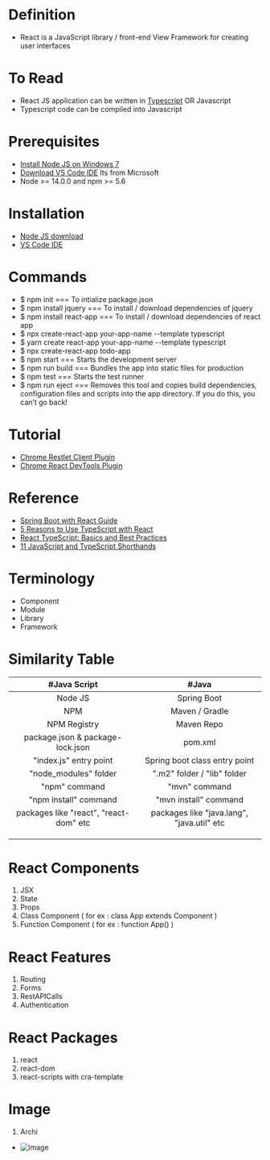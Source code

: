 # Definition
* React is a JavaScript library / front-end View Framework for creating user interfaces

# To Read
* React JS application can be written in [Typescript](https://www.typescriptlang.org/) OR Javascript
* Typescript code can be compiled into Javascript 

# Prerequisites
* [Install Node JS on Windows 7](https://www.centennialsoftwaresolutions.com/post/install-node-js-on-windows-7)
* [Download VS Code IDE](https://code.visualstudio.com/#alt-downloads) Its from Microsoft
* Node >= 14.0.0 and npm >= 5.6

# Installation
* [Node JS download](https://nodejs.org/en/)
* [VS Code IDE](https://code.visualstudio.com/#alt-downloads)

# Commands
* $ npm init === To intialize package.json
* $ npm install jquery === To install / download dependencies of jquery
* $ npm install react-app === To install / download dependencies of react app
* $ npx create-react-app your-app-name --template typescript
* $ yarn create react-app your-app-name --template typescript
* $ npx create-react-app todo-app
* $ npm start === Starts the development server
* $ npm run build === Bundles the app into static files for production
* $ npm test === Starts the test runner
* $ npm run eject === Removes this tool and copies build dependencies, configuration files
    and scripts into the app directory. If you do this, you can’t go back!

# Tutorial
* [Chrome Restlet Client Plugin](https://chrome.google.com/webstore/detail/talend-api-tester-free-ed/aejoelaoggembcahagimdiliamlcdmfm?hl=en)
* [Chrome React DevTools Plugin](https://chrome.google.com/webstore/detail/react-developer-tools/fmkadmapgofadopljbjfkapdkoienihi?hl=en)

# Reference
* [Spring Boot with React Guide](https://github.com/in28minutes/full-stack-with-react-and-spring-boot)
* [5 Reasons to Use TypeScript with React](https://blog.bitsrc.io/5-strong-reasons-to-use-typescript-with-react-bc987da5d907)
* [React TypeScript: Basics and Best Practices](https://blog.bitsrc.io/react-typescript-cheetsheet-2b6fa2cecfe2)
* [11 JavaScript and TypeScript Shorthands](https://blog.bitsrc.io/11-javascript-and-typescript-shorthands-you-should-know-690a002674e0)


# Terminology
* Component
* Module
* Library
* Framework

# Similarity Table
| #Java Script | #Java | 
| :---: | :---: | 
| Node JS   | Spring Boot | 
| NPM | Maven / Gradle |
| NPM Registry | Maven Repo|
| package.json & package-lock.json| pom.xml |
| "index.js" entry point | Spring boot class entry point|
| "node_modules" folder | ".m2" folder / "lib" folder |
| "npm" command | "mvn" command |
| "npm install" command  | "mvn install" command |
| packages like "react", "react-dom" etc | packages like "java.lang", "java.util" etc|
| | |
| | |
| | |

# React Components
1. JSX
2. State
3. Props
4. Class Component ( for ex : class App extends Component )
5. Function Component ( for ex : function App() )

# React Features
1. Routing
2. Forms
3. RestAPICalls
4. Authentication

# React Packages
1. react
2. react-dom
3. react-scripts with cra-template

# Image
1. Archi
* ![image](https://user-images.githubusercontent.com/7721150/156160629-056f94f0-6684-4c1b-bb57-3ae78a87f34f.png)

